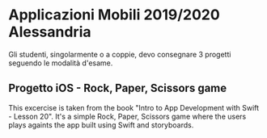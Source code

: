 # Applicazioni Mobili 2019/2020 Alessandria

Gli studenti, singolarmente o a coppie, devo consegnare 3 progetti seguendo le modalità d'esame.

## Progetto iOS - Rock, Paper, Scissors game

This excercise is taken from the book "Intro to App Development with Swift - Lesson 20". It's a simple Rock, Paper, Scissors game where the users plays againts the app built using Swift and storyboards.

